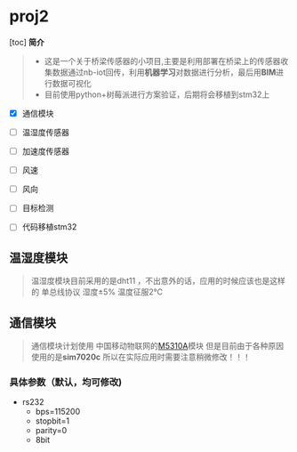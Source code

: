 # proj2


[toc]
**简介**
> - 这是一个关于桥梁传感器的小项目,主要是利用部署在桥梁上的传感器收集数据通过nb-iot回传，利用**机器学习**对数据进行分析，最后用**BIM**进行数据可视化
> - 目前使用python+树莓派进行方案验证，后期将会移植到stm32上

* [x] 通信模块
* [ ] 温湿度传感器
* [ ] 加速度传感器
* [ ] 风速
* [ ] 风向
* [ ] 目标检测
* [ ] 代码移植stm32 


## 温湿度模块 
> 温湿度模块目前采用的是dht11 ，不出意外的话，应用的时候应该也是这样的 
> 单总线协议 湿度±5% 温度征服2℃


## 通信模块
> 通信模块计划使用 中国移动物联网的[M5310A]([M5310A](https://detail.tmall.com/item.htm?spm=a1z10.5-b-s.w4011-21291194939.43.673a5c01O8vBtb&id=585950936611&rn=2d22e1d838629b4b7dd27fe004efb83e&abbucket=18))模块
> 但是目前由于各种原因使用的是**sim7020c** 所以在实际应用时需要注意稍微修改！！！

### 具体参数（默认，均可修改)
- rs232
  -  bps=115200 
  -  stopbit=1 
  -  parity=0 
  -  8bit
